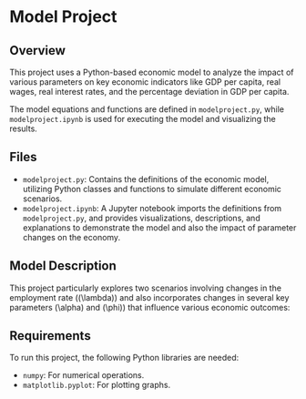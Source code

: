 # Model Project

## Overview
This project uses a Python-based economic model to analyze the impact of various parameters on key economic indicators like GDP per capita, real wages, real interest rates, and the percentage deviation in GDP per capita. 

The model equations and functions are defined in `modelproject.py`, while `modelproject.ipynb` is used for executing the model and visualizing the results.

## Files
- `modelproject.py`: Contains the definitions of the economic model, utilizing Python classes and functions to simulate different economic scenarios.
- `modelproject.ipynb`: A Jupyter notebook imports the definitions from `modelproject.py`, and provides visualizations, descriptions, and explanations to demonstrate the model and also the impact of parameter changes on the economy.

## Model Description
This project particularly explores two scenarios involving changes in the employment rate (\(\lambda\)) and also incorporates changes in several key parameters \(\alpha\) and \(\phi\)) that influence various economic outcomes:

## Requirements
To run this project, the following Python libraries are needed:
- `numpy`: For numerical operations.
- `matplotlib.pyplot`: For plotting graphs.
